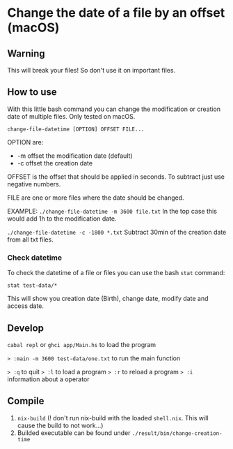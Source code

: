 # Change the date of a file by an offset (macOS)

## Warning

This will break your files! So don't use it on important files.

## How to use

With this little bash command you can change the modification or creation date of multiple files. Only tested on macOS.

`change-file-datetime [OPTION] OFFSET FILE...`

OPTION are:

- -m offset the modification date (default)
- -c offset the creation date

OFFSET is the offset that should be applied in seconds. To subtract just use negative numbers.

FILE are one or more files where the date should be changed.

EXAMPLE:
`./change-file-datetime -m 3600 file.txt`
In the top case this would add 1h to the modification date.

`./change-file-datetime -c -1800 *.txt`
Subtract 30min of the creation date from all txt files.

### Check datetime

To check the datetime of a file or files you can use the bash `stat` command:

`stat test-data/*`

This will show you creation date (Birth), change date, modify date and access date.

## Develop

`cabal repl` or `ghci app/Main.hs` to load the program

`> :main -m 3600 test-data/one.txt` to run the main function

`> :q` to quit
`> :l` to load a program
`> :r` to reload a program
`> :i` information about a operator

## Compile

1. `nix-build` (! don't run nix-build with the loaded `shell.nix`. This will cause the build to not work...)
1. Builded executable can be found under `./result/bin/change-creation-time`
